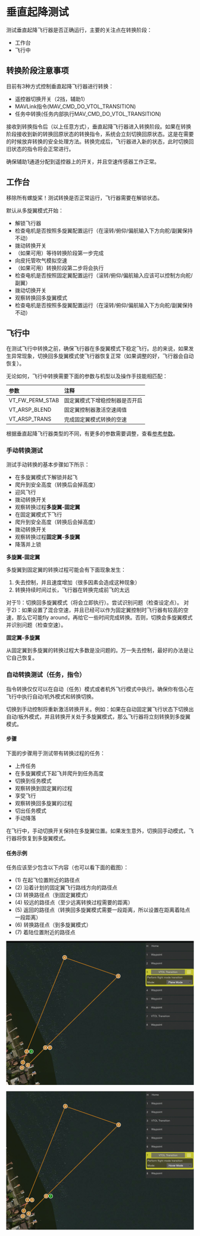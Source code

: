 # 垂直起降测试

测试垂直起降飞行器是否正确运行，主要的关注点在转换阶段：

- 工作台
- 飞行中

## 转换阶段注意事项

目前有3种方式控制垂直起降飞行器进行转换：

- 遥控器切换开关（2挡，辅助1）
- MAVLink指令(MAV_CMD_DO_VTOL_TRANSITION)
- 任务中转换(任务内部执行MAV_CMD_DO_VTOL_TRANSITION)

接收到转换指令后（以上任意方式），垂直起降飞行器进入转换阶段。如果在转换阶段接收到新的转换回原状态的转换指令，系统会立刻切换回原状态。这是在需要的时候放弃转换的安全处理方法。转换完成后，飞行器进入新的状态，此时切换回旧状态的指令将会正常进行。

<aside class="note">
确保辅助1通道分配到遥控器上的开关，并且空速传感器工作正常。
</aside>

## 工作台

<aside class="caution">
移除所有螺旋桨！测试转换是否正常运行，飞行器需要在解锁状态。
</aside>

默认从多旋翼模式开始：

- 解锁飞行器
- 检查电机是否按照多旋翼配置运行（在滚转/俯仰/偏航输入下方向舵/副翼保持不动）
- 拨动转换开关
- （如果可用）等待转换阶段第一步完成
- 向皮托管吹气模拟空速
- （如果可用）转换阶段第二步将会执行
- 检查电机是否按照固定翼配置运行（滚转/俯仰/偏航输入应该可以控制方向舵/副翼）
- 拨动切换开关
- 观察转换回多旋翼模式
- 检查电机是否按照多旋翼配置运行（在滚转/俯仰/偏航输入下方向舵/副翼保持不动）

## 飞行中

<aside class="tip">
在测试飞行中转换之前，确保飞行器在多旋翼模式下稳定飞行。总的来说，如果发生异常现象，切换回多旋翼模式使飞行器恢复正常（如果调整的好，飞行器会自动恢复）。
</aside>

无论如何，飞行中转换需要下面的参数与机型以及操作手技能相匹配：

| 参数              | 注释              |
| :-------------- | :-------------- |
| VT_FW_PERM_STAB | 固定翼模式下增稳控制器是否开启 |
| VT_ARSP_BLEND   | 固定翼控制器激活空速阈值    |
| VT_ARSP_TRANS   | 完成固定翼模式转换的空速    |

根据垂直起降飞行器类型的不同，有更多的参数需要调整，查看[参考参数](https://pixhawk.org/firmware/parameters#vtol_attitude_control)。

### 手动转换测试

测试手动转换的基本步骤如下所示：

- 在多旋翼模式下解锁并起飞
- 爬升到安全高度（转换后会掉高度）
- 迎风飞行
- 拨动转换开关
- 观察转换过程**多旋翼-固定翼**
- 在固定翼模式下飞行
- 爬升到安全高度（转换后会掉高度）
- 拨动转换开关
- 观察转换过程**固定翼-多旋翼**
- 降落并上锁

**多旋翼-固定翼**

多旋翼到固定翼的转换过程可能会有下面现象发生：

1. 失去控制，并且速度增加（很多因素会造成这种现象）
2. 转换持续时间过长，飞行器在转换完成前飞的太远

对于1)：切换回多旋翼模式（将会立即执行）。尝试识别问题（检查设定点）。
对于2)：如果设置了混合空速，并且已经可以作为固定翼控制时飞行器有较高的空速，那么它可能fly around，再给它一些时间完成转换。否则，切换会多旋翼模式并识别问题（检查空速）。

**固定翼-多旋翼**

从固定翼到多旋翼的转换过程大多数是没问题的。万一失去控制，最好的办法是让它自己恢复。

### 自动转换测试（任务，指令）

指令转换仅仅可以在自动（任务）模式或者机外飞行模式中执行。确保你有信心在飞行中执行自动/机外模式和转换切换。

切换到手动控制将重新激活转换开关。例如：如果在自动固定翼飞行状态下切换出自动/板外模式，并且转换开关处于多旋翼模式，那么飞行器将立刻转换到多旋翼模式。

#### 步骤

下面的步骤用于测试带有转换过程的任务：

- 上传任务
- 在多旋翼模式下起飞并爬升到任务高度
- 切换到任务模式
- 观察转换到固定翼的过程
- 享受飞行
- 观察转换回多旋翼的过程
- 切出任务模式
- 手动降落

在飞行中，手动切换开关保持在多旋翼位置。如果发生意外，切换回手动模式，飞行器将恢复到多旋翼模式。

#### 任务示例

任务应该至少包含以下内容（也可以看下面的截图）：

- (1) 在起飞位置附近的路径点
- (2) 沿着计划的固定翼飞行路线方向的路径点
- (3) 转换路径点（到固定翼模式）
- (4) 较远的路径点（至少远离转换过程需要的距离）
- (5) 返回的路径点（转换回多旋翼模式需要一段距离，所以设置在距离着陆点一段距离）
- (6) 转换路径点（到多旋翼模式）
- (7) 着陆位置附近的路径点

![Mission, showing transition WP to plane](../../assets/vtol/qgc_mission_example_a.png)

![Mission, showing transition WP to hover](../../assets/vtol/qgc_mission_example_b.png)


